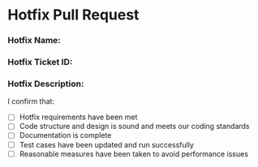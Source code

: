 # Hotfix Pull Request

### Hotfix Name:

### Hotfix Ticket ID: 

### Hotfix Description:

I confirm that:

- [ ] Hotfix requirements have been met
- [ ] Code structure and design is sound and meets our coding standards
- [ ] Documentation is complete
- [ ] Test cases have been updated and run successfully
- [ ] Reasonable measures have been taken to avoid performance issues
